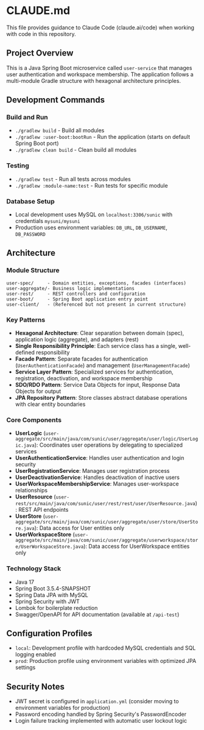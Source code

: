 # CLAUDE.md

This file provides guidance to Claude Code (claude.ai/code) when working with code in this repository.

## Project Overview

This is a Java Spring Boot microservice called `user-service` that manages user authentication and workspace membership. The application follows a multi-module Gradle structure with hexagonal architecture principles.

## Development Commands

### Build and Run
- `./gradlew build` - Build all modules
- `./gradlew :user-boot:bootRun` - Run the application (starts on default Spring Boot port)
- `./gradlew clean build` - Clean build all modules

### Testing
- `./gradlew test` - Run all tests across modules
- `./gradlew :module-name:test` - Run tests for specific module

### Database Setup
- Local development uses MySQL on `localhost:3306/sunic` with credentials `mysuni/mysuni`
- Production uses environment variables: `DB_URL`, `DB_USERNAME`, `DB_PASSWORD`

## Architecture

### Module Structure
```
user-spec/     - Domain entities, exceptions, facades (interfaces)
user-aggregate/- Business logic implementations 
user-rest/     - REST controllers and configuration
user-boot/     - Spring Boot application entry point
user-client/   - (Referenced but not present in current structure)
```

### Key Patterns
- **Hexagonal Architecture**: Clear separation between domain (spec), application logic (aggregate), and adapters (rest)
- **Single Responsibility Principle**: Each service class has a single, well-defined responsibility
- **Facade Pattern**: Separate facades for authentication (`UserAuthenticationFacade`) and management (`UserManagementFacade`)
- **Service Layer Pattern**: Specialized services for authentication, registration, deactivation, and workspace membership
- **SDO/RDO Pattern**: Service Data Objects for input, Response Data Objects for output
- **JPA Repository Pattern**: Store classes abstract database operations with clear entity boundaries

### Core Components
- **UserLogic** (`user-aggregate/src/main/java/com/sunic/user/aggregate/user/logic/UserLogic.java`): Coordinates user operations by delegating to specialized services
- **UserAuthenticationService**: Handles user authentication and login security
- **UserRegistrationService**: Manages user registration process  
- **UserDeactivationService**: Handles deactivation of inactive users
- **UserWorkspaceMembershipService**: Manages user-workspace relationships
- **UserResource** (`user-rest/src/main/java/com/sunic/user/rest/rest/user/UserResource.java`): REST API endpoints
- **UserStore** (`user-aggregate/src/main/java/com/sunic/user/aggregate/user/store/UserStore.java`): Data access for User entities only
- **UserWorkspaceStore** (`user-aggregate/src/main/java/com/sunic/user/aggregate/userworkspace/store/UserWorkspaceStore.java`): Data access for UserWorkspace entities only

### Technology Stack
- Java 17
- Spring Boot 3.5.4-SNAPSHOT
- Spring Data JPA with MySQL
- Spring Security with JWT
- Lombok for boilerplate reduction
- Swagger/OpenAPI for API documentation (available at `/api-test`)

## Configuration Profiles
- `local`: Development profile with hardcoded MySQL credentials and SQL logging enabled
- `prod`: Production profile using environment variables with optimized JPA settings

## Security Notes
- JWT secret is configured in `application.yml` (consider moving to environment variables for production)
- Password encoding handled by Spring Security's PasswordEncoder
- Login failure tracking implemented with automatic user lockout logic